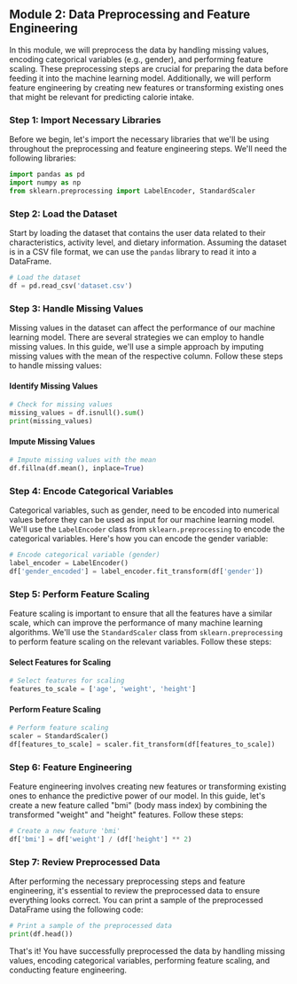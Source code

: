 ## Module 2: Data Preprocessing and Feature Engineering

In this module, we will preprocess the data by handling missing values, encoding categorical variables (e.g., gender), and performing feature scaling. These preprocessing steps are crucial for preparing the data before feeding it into the machine learning model. Additionally, we will perform feature engineering by creating new features or transforming existing ones that might be relevant for predicting calorie intake.

### Step 1: Import Necessary Libraries

Before we begin, let's import the necessary libraries that we'll be using throughout the preprocessing and feature engineering steps. We'll need the following libraries:

```python
import pandas as pd
import numpy as np
from sklearn.preprocessing import LabelEncoder, StandardScaler
```

### Step 2: Load the Dataset

Start by loading the dataset that contains the user data related to their characteristics, activity level, and dietary information. Assuming the dataset is in a CSV file format, we can use the `pandas` library to read it into a DataFrame.

```python
# Load the dataset
df = pd.read_csv('dataset.csv')
```

### Step 3: Handle Missing Values

Missing values in the dataset can affect the performance of our machine learning model. There are several strategies we can employ to handle missing values. In this guide, we'll use a simple approach by imputing missing values with the mean of the respective column. Follow these steps to handle missing values:

#### Identify Missing Values

```python
# Check for missing values
missing_values = df.isnull().sum()
print(missing_values)
```

#### Impute Missing Values

```python
# Impute missing values with the mean
df.fillna(df.mean(), inplace=True)
```

### Step 4: Encode Categorical Variables

Categorical variables, such as gender, need to be encoded into numerical values before they can be used as input for our machine learning model. We'll use the `LabelEncoder` class from `sklearn.preprocessing` to encode the categorical variables. Here's how you can encode the gender variable:

```python
# Encode categorical variable (gender)
label_encoder = LabelEncoder()
df['gender_encoded'] = label_encoder.fit_transform(df['gender'])
```

### Step 5: Perform Feature Scaling

Feature scaling is important to ensure that all the features have a similar scale, which can improve the performance of many machine learning algorithms. We'll use the `StandardScaler` class from `sklearn.preprocessing` to perform feature scaling on the relevant variables. Follow these steps:

#### Select Features for Scaling

```python
# Select features for scaling
features_to_scale = ['age', 'weight', 'height']
```

#### Perform Feature Scaling

```python
# Perform feature scaling
scaler = StandardScaler()
df[features_to_scale] = scaler.fit_transform(df[features_to_scale])
```

### Step 6: Feature Engineering

Feature engineering involves creating new features or transforming existing ones to enhance the predictive power of our model. In this guide, let's create a new feature called "bmi" (body mass index) by combining the transformed "weight" and "height" features. Follow these steps:

```python
# Create a new feature 'bmi'
df['bmi'] = df['weight'] / (df['height'] ** 2)
```

### Step 7: Review Preprocessed Data

After performing the necessary preprocessing steps and feature engineering, it's essential to review the preprocessed data to ensure everything looks correct. You can print a sample of the preprocessed DataFrame using the following code:

```python
# Print a sample of the preprocessed data
print(df.head())
```

That's it! You have successfully preprocessed the data by handling missing values, encoding categorical variables, performing feature scaling, and conducting feature engineering.

